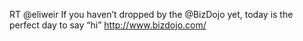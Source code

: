 <!--
id: 877305297
link: http://kevinisom.info/post/877305297/rt-eliweir-if-you-havent-dropped-by-the-bizdojo
slug: rt-eliweir-if-you-havent-dropped-by-the-bizdojo
date: Fri Jul 30 2010 12:15:46 GMT+1200 (NZST)
raw: {"blog_name":"kevinisom","id":877305297,"post_url":"http://kevinisom.info/post/877305297/rt-eliweir-if-you-havent-dropped-by-the-bizdojo","slug":"rt-eliweir-if-you-havent-dropped-by-the-bizdojo","type":"text","date":"2010-07-30 00:15:46 GMT","timestamp":1280448946,"state":"published","format":"html","reblog_key":"n8B9bLuL","tags":[],"short_url":"http://tmblr.co/Zw68YyqIftH","highlighted":[],"feed_item":"http://twitter.com/kev_nz/statuses/19857589594","from_feed_id":"650289","note_count":0,"title":null,"body":"<p>RT @eliweir If you haven&#8217;t dropped by the @BizDojo yet, today is the perfect day to say &#8220;hi&#8221; <a href=\"http://www.bizdojo.com/\" target=\"_blank\">http://www.bizdojo.com/</a></p>"}
publish: 2010-07-030
tags: 
title: null
-->


RT @eliweir If you haven’t dropped by the @BizDojo yet, today is the
perfect day to say “hi” <http://www.bizdojo.com/>


